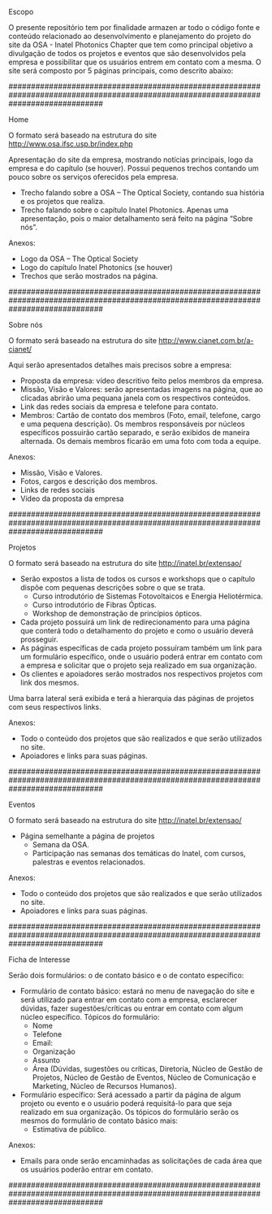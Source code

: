 Escopo


O presente repositório tem por finalidade armazen ar todo o código fonte e conteúdo relacionado ao desenvolvimento e planejamento do projeto do site da OSA - Inatel Photonics Chapter que tem como principal objetivo a divulgação de todos os projetos e eventos que são desenvolvidos pela empresa e possibilitar que os usuários entrem em contato com a mesma.
O site será composto por 5 páginas principais, como descrito abaixo:

#####################################################################################################################################

Home

O formato será baseado na estrutura do site http://www.osa.ifsc.usp.br/index.php

Apresentação do site da empresa, mostrando notícias principais, logo da empresa e do capítulo (se houver). Possui pequenos trechos contando um pouco sobre os serviços oferecidos pela empresa.

* Trecho falando sobre a OSA – The Optical Society, contando sua história e os projetos que realiza.
* Trecho falando sobre o capítulo Inatel Photonics. Apenas uma apresentação, pois o maior detalhamento será feito na página “Sobre nós”.

Anexos: 

* Logo da OSA – The Optical Society
* Logo do capítulo Inatel Photonics (se houver) 
* Trechos que serão mostrados na página.

#####################################################################################################################################

Sobre nós

O formato será baseado na estrutura do site http://www.cianet.com.br/a-cianet/

Aqui serão apresentados detalhes mais precisos sobre a empresa:

* Proposta da empresa: vídeo descritivo feito pelos membros da empresa.
* Missão, Visão e Valores: serão apresentadas imagens na página, que ao clicadas abrirão uma pequana janela com os respectivos conteúdos.
* Link das redes sociais da empresa e telefone para contato.
* Membros: Cartão de contato dos membros (Foto, email, telefone, cargo e uma pequena descrição). Os membros responsáveis por núcleos específicos possuirão cartão separado, e serão exibidos de maneira alternada. Os demais membros ficarão em uma foto com toda a equipe.

Anexos: 

* Missão, Visão e Valores. 
* Fotos, cargos e descrição dos membros.
* Links de redes sociais
* Vídeo da proposta da empresa 

#####################################################################################################################################

Projetos

O formato será baseado na estrutura do site http://inatel.br/extensao/

* Serão expostos a lista de todos os cursos e workshops que o capítulo dispõe com pequenas descrições sobre o que se trata. 
	* Curso introdutório de Sistemas Fotovoltaicos e Energia Heliotérmica.
	* Curso introdutório de Fibras Ópticas.
	* Workshop de demonstração de princípios ópticos.
* Cada projeto possuirá um link de redirecionamento para uma página que conterá todo o detalhamento do projeto e como o usuário deverá prosseguir.
* As páginas específicas de cada projeto possuíram também um link para um formulário específico, onde o usuário poderá entrar em contato com a empresa e solicitar que o projeto seja realizado em sua organização.
* Os clientes e apoiadores serão mostrados nos respectivos projetos com link dos mesmos.

Uma barra lateral será exibida e terá a hierarquia das páginas de projetos com seus respectivos links. 

Anexos:

* Todo o conteúdo dos projetos que são realizados e que serão utilizados no site.
* Apoiadores e links para suas páginas.

#####################################################################################################################################

Eventos

O formato será baseado na estrutura do site http://inatel.br/extensao/

* Página semelhante a página de projetos
	* Semana da OSA.
	* Participação nas semanas dos temáticas do Inatel, com cursos, palestras e eventos relacionados.

Anexos:

* Todo o conteúdo dos projetos que são realizados e que serão utilizados no site.
* Apoiadores e links para suas páginas.

#####################################################################################################################################

Ficha de Interesse

Serão dois formulários: o de contato básico e o de contato específico:

* Formulário de contato básico: estará no menu de navegação do site e será utilizado para entrar em contato com a empresa, esclarecer dúvidas, fazer sugestões/críticas ou entrar em contato com algum núcleo específico. Tópicos do formulário: 
	* Nome
	* Telefone
	* Email:
	* Organização
	* Assunto
	* Área (Dúvidas, sugestões ou críticas, Diretoria, Núcleo de Gestão de Projetos, Núcleo de Gestão de Eventos, Núcleo de Comunicação e Marketing, Núcleo de Recursos Humanos).
* Formulário específico: Será acessado a partir da página de algum projeto ou evento e o usuário poderá requisitá-lo para que seja realizado em sua organização. Os tópicos do formulário serão os mesmos do formulário de contato básico mais:
	* Estimativa de público.

Anexos:

* Emails para onde serão encaminhadas as solicitações de cada área que os usuários poderão entrar em contato.

#####################################################################################################################################
